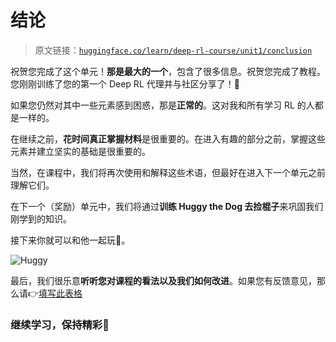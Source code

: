 # 结论

> 原文链接：[`huggingface.co/learn/deep-rl-course/unit1/conclusion`](https://huggingface.co/learn/deep-rl-course/unit1/conclusion)

祝贺您完成了这个单元！**那是最大的一个**，包含了很多信息。祝贺您完成了教程。您刚刚训练了您的第一个 Deep RL 代理并与社区分享了！🥳

如果您仍然对其中一些元素感到困惑，那是**正常的**。这对我和所有学习 RL 的人都是一样的。

在继续之前，**花时间真正掌握材料**是很重要的。在进入有趣的部分之前，掌握这些元素并建立坚实的基础是很重要的。

当然，在课程中，我们将再次使用和解释这些术语，但最好在进入下一个单元之前理解它们。

在下一个（奖励）单元中，我们将通过**训练 Huggy the Dog 去捡棍子**来巩固我们刚学到的知识。

接下来你就可以和他一起玩🤗。

![Huggy](img/57b557f6c646b773c9c9c0173a5adf4f.png)

最后，我们很乐意**听听您对课程的看法以及我们如何改进**。如果您有反馈意见，那么请👉[填写此表格](https://forms.gle/BzKXWzLAGZESGNaE9)

### 继续学习，保持精彩🤗
